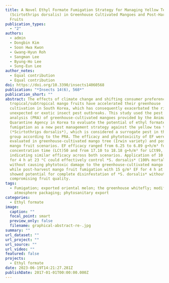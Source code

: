 ```yaml
---
title: A Novel Ethyl Formate Fumigation Strategy for Managing Yellow Tea Thrips
  (Scirtothrips dorsalis) in Greenhouse Cultivated Mangoes and Post-Harvest
  Fruits
publication_types:
  - "2"
authors:
  - admin
  - Dongbin Kim
  - Soon Hwa Kwon
  - Gwang-Hyun Roh
  - Sangman Lee
  - Byung-Ho Lee
  - Sung-Eun Lee
author_notes:
  - Equal contribution
  - Equal contribution
doi: https://doi.org/10.3390/insects14060568
publication: "*Insects 14(6), 568*"
publication_short: ""
abstract: The effects of climate change and shifting consumer preferences for
  tropical/subtropical mango fruits have accelerated their greenhouse
  cultivation in South Korea, which has consequently exacerbated the risk of
  unexpected or exotic insect pest outbreaks. This study used the pest risk
  analysis (PRA) of greenhouse-cultivated mangoes provided by the Animal & Plant
  Quarantine Agency in Korea to evaluate the potential of ethyl formate (EF)
  fumigation as a new pest management strategy against the yellow tea thrips
  (*Scirtothrips dorsalis*), which is considered a surrogate pest in the thrips
  group according to the PRA. The efficacy and phytotoxicity of EF were
  evaluated in greenhouse-cultivated mango tree (Irwin variety) and post-harvest
  mango fruit scenarios. EF efficacy ranged from 6.25 to 6.89 g∙h/m³ for lethal
  concentration time (LCt)50 and from 17.10 to 18.18 g∙h/m³ for LCt99,
  indicating similar efficacy across both scenarios. Application of 10 g/m³ EF
  for 4 h at 23 °C could effectively control *S. dorsalis* (100% mortality)
  without causing phytotoxic damage to the greenhouse-cultivated mango trees,
  while post-harvest mango fruit fumigation with 15 g/m³ EF for 4 h at 10 °C
  showed potential for complete disinfestation of *S. dorsalis* without
  compromising fruit quality.
tags:
  - Fumigation; exported oriental melon; the greenhouse whitefly; modified
    atmosphere packaging; phytosanitary export
categories:
  - Ethyl formate
image:
  caption: ""
  focal_point: smart
  preview_only: false
  filename: graphical-abstract-re-.jpg
summary: ""
url_dataset: ""
url_project: ""
url_source: ""
url_video: ""
featured: false
projects:
  - Ethyl formate
date: 2023-06-19T14:21:27.281Z
publishDate: 2017-01-01T00:00:00.000Z
---
```

